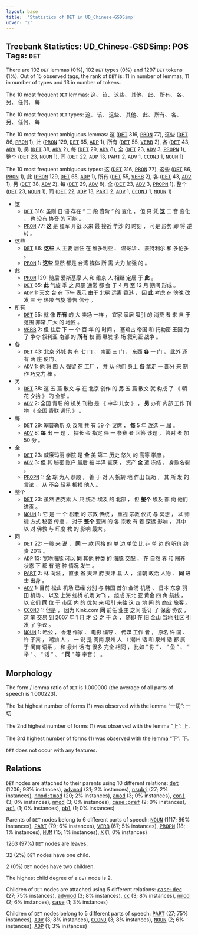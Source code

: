 ```yaml
---
layout: base
title:  'Statistics of DET in UD_Chinese-GSDSimp'
udver: '2'
---
```


## Treebank Statistics: UD_Chinese-GSDSimp: POS Tags: `DET`

There are 102 `DET` lemmas (0%), 102 `DET` types (0%) and 1297 `DET` tokens (1%).
Out of 15 observed tags, the rank of `DET` is: 11 in number of lemmas, 11 in number of types and 13 in number of tokens.

The 10 most frequent `DET` lemmas: 这、 该、 这些、 其他、 此、 所有、 各、 另、 任何、 每

The 10 most frequent `DET` types:  这、 该、 这些、 其他、 此、 所有、 各、 另、 任何、 每

The 10 most frequent ambiguous lemmas: 这 (<tt><a href="zh_gsdsimp-pos-DET.html">DET</a></tt> 316, <tt><a href="zh_gsdsimp-pos-PRON.html">PRON</a></tt> 77), 这些 (<tt><a href="zh_gsdsimp-pos-DET.html">DET</a></tt> 86, <tt><a href="zh_gsdsimp-pos-PRON.html">PRON</a></tt> 1), 此 (<tt><a href="zh_gsdsimp-pos-PRON.html">PRON</a></tt> 129, <tt><a href="zh_gsdsimp-pos-DET.html">DET</a></tt> 65, <tt><a href="zh_gsdsimp-pos-ADP.html">ADP</a></tt> 1), 所有 (<tt><a href="zh_gsdsimp-pos-DET.html">DET</a></tt> 55, <tt><a href="zh_gsdsimp-pos-VERB.html">VERB</a></tt> 2), 各 (<tt><a href="zh_gsdsimp-pos-DET.html">DET</a></tt> 43, <tt><a href="zh_gsdsimp-pos-ADV.html">ADV</a></tt> 1), 另 (<tt><a href="zh_gsdsimp-pos-DET.html">DET</a></tt> 38, <tt><a href="zh_gsdsimp-pos-ADV.html">ADV</a></tt> 2), 每 (<tt><a href="zh_gsdsimp-pos-DET.html">DET</a></tt> 29, <tt><a href="zh_gsdsimp-pos-ADV.html">ADV</a></tt> 8), 全 (<tt><a href="zh_gsdsimp-pos-DET.html">DET</a></tt> 23, <tt><a href="zh_gsdsimp-pos-ADV.html">ADV</a></tt> 3, <tt><a href="zh_gsdsimp-pos-PROPN.html">PROPN</a></tt> 1), 整个 (<tt><a href="zh_gsdsimp-pos-DET.html">DET</a></tt> 23, <tt><a href="zh_gsdsimp-pos-NOUN.html">NOUN</a></tt> 1), 同 (<tt><a href="zh_gsdsimp-pos-DET.html">DET</a></tt> 22, <tt><a href="zh_gsdsimp-pos-ADP.html">ADP</a></tt> 13, <tt><a href="zh_gsdsimp-pos-PART.html">PART</a></tt> 2, <tt><a href="zh_gsdsimp-pos-ADV.html">ADV</a></tt> 1, <tt><a href="zh_gsdsimp-pos-CCONJ.html">CCONJ</a></tt> 1, <tt><a href="zh_gsdsimp-pos-NOUN.html">NOUN</a></tt> 1)

The 10 most frequent ambiguous types:  这 (<tt><a href="zh_gsdsimp-pos-DET.html">DET</a></tt> 316, <tt><a href="zh_gsdsimp-pos-PRON.html">PRON</a></tt> 77), 这些 (<tt><a href="zh_gsdsimp-pos-DET.html">DET</a></tt> 86, <tt><a href="zh_gsdsimp-pos-PRON.html">PRON</a></tt> 1), 此 (<tt><a href="zh_gsdsimp-pos-PRON.html">PRON</a></tt> 129, <tt><a href="zh_gsdsimp-pos-DET.html">DET</a></tt> 65, <tt><a href="zh_gsdsimp-pos-ADP.html">ADP</a></tt> 1), 所有 (<tt><a href="zh_gsdsimp-pos-DET.html">DET</a></tt> 55, <tt><a href="zh_gsdsimp-pos-VERB.html">VERB</a></tt> 2), 各 (<tt><a href="zh_gsdsimp-pos-DET.html">DET</a></tt> 43, <tt><a href="zh_gsdsimp-pos-ADV.html">ADV</a></tt> 1), 另 (<tt><a href="zh_gsdsimp-pos-DET.html">DET</a></tt> 38, <tt><a href="zh_gsdsimp-pos-ADV.html">ADV</a></tt> 2), 每 (<tt><a href="zh_gsdsimp-pos-DET.html">DET</a></tt> 29, <tt><a href="zh_gsdsimp-pos-ADV.html">ADV</a></tt> 8), 全 (<tt><a href="zh_gsdsimp-pos-DET.html">DET</a></tt> 23, <tt><a href="zh_gsdsimp-pos-ADV.html">ADV</a></tt> 3, <tt><a href="zh_gsdsimp-pos-PROPN.html">PROPN</a></tt> 1), 整个 (<tt><a href="zh_gsdsimp-pos-DET.html">DET</a></tt> 23, <tt><a href="zh_gsdsimp-pos-NOUN.html">NOUN</a></tt> 1), 同 (<tt><a href="zh_gsdsimp-pos-DET.html">DET</a></tt> 22, <tt><a href="zh_gsdsimp-pos-ADP.html">ADP</a></tt> 13, <tt><a href="zh_gsdsimp-pos-PART.html">PART</a></tt> 2, <tt><a href="zh_gsdsimp-pos-ADV.html">ADV</a></tt> 1, <tt><a href="zh_gsdsimp-pos-CCONJ.html">CCONJ</a></tt> 1, <tt><a href="zh_gsdsimp-pos-NOUN.html">NOUN</a></tt> 1)


* 这
  * <tt><a href="zh_gsdsimp-pos-DET.html">DET</a></tt> 316: 虽则 日 语 存在 “ 二 段 音阶 ” 的 变化 ， 但 只 凭 <b>这</b> 二 音 变化 ， 也 没有 协音 的 可能 。
  * <tt><a href="zh_gsdsimp-pos-PRON.html">PRON</a></tt> 77: <b>这</b> 是 红军 开战 以来 最 接近 华沙 的 时刻 ， 可是 形势 即 将 逆转 。
* 这些
  * <tt><a href="zh_gsdsimp-pos-DET.html">DET</a></tt> 86: <b>这些</b> 人 主要 居住 在 维多利亚 、 温哥华 、 蒙特利尔 和 多伦多 。
  * <tt><a href="zh_gsdsimp-pos-PRON.html">PRON</a></tt> 1: <b>这些</b> 显然 都是 台湾 媒体 所 需 大力 加强 的 。
* 此
  * <tt><a href="zh_gsdsimp-pos-PRON.html">PRON</a></tt> 129: 随后 爱斯基摩 人 和 维京 人 相继 定居 于 <b>此</b> 。
  * <tt><a href="zh_gsdsimp-pos-DET.html">DET</a></tt> 65: <b>此</b> 气旋 季 之 风暴 通常 都 会 于 4 月 至 12 月 期间 形成 。
  * <tt><a href="zh_gsdsimp-pos-ADP.html">ADP</a></tt> 1: 天文 台 在 下午 表示 由于 北冕 远离 香港 ， 因 <b>此</b> 考虑 在 傍晚 改发 三 号 热带 气旋 警告 信号 。
* 所有
  * <tt><a href="zh_gsdsimp-pos-DET.html">DET</a></tt> 55: 就 像 <b>所有</b> 的 大 卖场 一样 ， 宜家 家居 吸引 的 消费 者 来 自 于 范围 非常 广大 的 地区 。
  * <tt><a href="zh_gsdsimp-pos-VERB.html">VERB</a></tt> 2: 但 往后 下 一 个 百 年 的 时间 ， 塞琉古 帝国 和 托勒密 王国 为了 争夺 叙利亚 南部 的 <b>所有</b> 权 而 爆发 多 场 叙利亚 战争 。
* 各
  * <tt><a href="zh_gsdsimp-pos-DET.html">DET</a></tt> 43: 北京 外城 共 有 七 门 ， 南面 三 门 ， 东西 <b>各</b> 一 门 ， 此外 还 有 两 座 便门 。
  * <tt><a href="zh_gsdsimp-pos-ADV.html">ADV</a></tt> 1: 他 将 四 人 强留 在 工厂 ， 并 从 他们 身上 <b>各</b> 拿走 一 部分 来 制作 巧克力 棒 。
* 另
  * <tt><a href="zh_gsdsimp-pos-DET.html">DET</a></tt> 38: 这 五 篇 散文 与 在 北京 创作 的 <b>另</b> 五 篇 散文 就 构成 了 《 朝花 夕拾 》 的 全部 。
  * <tt><a href="zh_gsdsimp-pos-ADV.html">ADV</a></tt> 2: 全国 青联 的 机关 刊物 是 《 中华 儿女 》 ， <b>另</b> 办有 内部 工作 刊物 《 全国 青联 通讯 》 。
* 每
  * <tt><a href="zh_gsdsimp-pos-DET.html">DET</a></tt> 29: 塞普勒斯 众 议院 共 有 59 个 议席 ， <b>每</b> 5 年 改选 一 届 。
  * <tt><a href="zh_gsdsimp-pos-ADV.html">ADV</a></tt> 8: <b>每</b> 出 一 题 ， 探长 会 指定 任 一 参赛 者 回答 该题 ， 答对 者 加 50 分 。
* 全
  * <tt><a href="zh_gsdsimp-pos-DET.html">DET</a></tt> 23: 威廉玛丽 学院 是 <b>全</b> 美 第二 历史 悠久 的 高等 学府 。
  * <tt><a href="zh_gsdsimp-pos-ADV.html">ADV</a></tt> 3: 但 其 秘密 账户 最后 被 半泽 查获 ， 资产 <b>全</b> 遭 冻结 ， 身败名裂 。
  * <tt><a href="zh_gsdsimp-pos-PROPN.html">PROPN</a></tt> 1: <b>全</b> 琮 为人 恭顺 ， 善 于 对 人 婉转 地 作出 规劝 ， 其 所 发 的 言论 ， 从 不会 轻易 抵牾 他人 。
* 整个
  * <tt><a href="zh_gsdsimp-pos-DET.html">DET</a></tt> 23: 虽然 西克索 人 只 统治 埃及 的 北部 ， 但 <b>整个</b> 埃及 都 向 他们 进贡 。
  * <tt><a href="zh_gsdsimp-pos-NOUN.html">NOUN</a></tt> 1: 它 是 一 个 松散 的 宗教 传统 ， 重视 宗教 仪式 与 冥想 ， 以 师徒 方式 秘密 传授 ， 对于 <b>整个</b> 亚洲 的 各 宗教 有 着 深远 影响 ， 其中 以 对 佛教 与 印度 教 的 影响 最大 。
* 同
  * <tt><a href="zh_gsdsimp-pos-DET.html">DET</a></tt> 22: 一般 来 说 ， <b>同</b> 一 款 间格 的 单 边 单位 比 非 单 边 的 呎价 约 贵 20% 。
  * <tt><a href="zh_gsdsimp-pos-ADP.html">ADP</a></tt> 13: 宽吻海豚 可以 <b>同</b> 其他 种类 的 海豚 交配 ， 在 自然 界 和 圈养 状态 下 都 有 这 种 情况 发生 。
  * <tt><a href="zh_gsdsimp-pos-PART.html">PART</a></tt> 2: 林 向滋 ， 直隶 省 天津 府 天津 县 人 ， 清朝 政治 人物 、 <b>同</b> 进士 出身 。
  * <tt><a href="zh_gsdsimp-pos-ADV.html">ADV</a></tt> 1: 目前 松山 机场 已经 分别 与 韩国 首尔 金浦 机场 、 日本 东京 羽田 机场 、 以及 上海 虹桥 机场 对飞 ， 组成 东北 亚 黄金 四 角 航线 ， 以 它们 <b>同</b> 位 于 市区 内 的 优势 来 吸引 来往 这 四 地 间 的 商业 旅客 。
  * <tt><a href="zh_gsdsimp-pos-CCONJ.html">CCONJ</a></tt> 1: 但是 ， 因为 Kink.com <b>同</b> 前任 业主 之间 签订 了 保密 协议 ， 这 笔 交易 到 2007 年 1 月 才 公 之 于 众 ， 随即 在 旧 金山 当地 社区 引发 了 争议 。
  * <tt><a href="zh_gsdsimp-pos-NOUN.html">NOUN</a></tt> 1: 哈公 ， 香港 作家 、 电影 编导 、 传媒 工作 者 ， 原名 许 国 、 许 子宾 ， 潮汕 人 ， 一 说 是 闽南 泉州 人 （ 潮州 话 和 泉州 话 都 属 于 闽南 语系 ， 和 泉州 话 有 很多 完全 相同 ， 比如 “ 你 ” 、 “ 鱼 ” 、 “ 举 ” 、 “ 话 ” 、 “ <b>同</b> ” 等 字音 ） 。

## Morphology

The form / lemma ratio of `DET` is 1.000000 (the average of all parts of speech is 1.000223).

The 1st highest number of forms (1) was observed with the lemma “一切”: 一切.

The 2nd highest number of forms (1) was observed with the lemma “上”: 上.

The 3rd highest number of forms (1) was observed with the lemma “下”: 下.

`DET` does not occur with any features.


## Relations

`DET` nodes are attached to their parents using 10 different relations: <tt><a href="zh_gsdsimp-dep-det.html">det</a></tt> (1206; 93% instances), <tt><a href="zh_gsdsimp-dep-advmod.html">advmod</a></tt> (31; 2% instances), <tt><a href="zh_gsdsimp-dep-nsubj.html">nsubj</a></tt> (27; 2% instances), <tt><a href="zh_gsdsimp-dep-nmod-tmod.html">nmod:tmod</a></tt> (20; 2% instances), <tt><a href="zh_gsdsimp-dep-amod.html">amod</a></tt> (3; 0% instances), <tt><a href="zh_gsdsimp-dep-conj.html">conj</a></tt> (3; 0% instances), <tt><a href="zh_gsdsimp-dep-nmod.html">nmod</a></tt> (3; 0% instances), <tt><a href="zh_gsdsimp-dep-case-pref.html">case:pref</a></tt> (2; 0% instances), <tt><a href="zh_gsdsimp-dep-acl.html">acl</a></tt> (1; 0% instances), <tt><a href="zh_gsdsimp-dep-obl.html">obl</a></tt> (1; 0% instances)

Parents of `DET` nodes belong to 6 different parts of speech: <tt><a href="zh_gsdsimp-pos-NOUN.html">NOUN</a></tt> (1117; 86% instances), <tt><a href="zh_gsdsimp-pos-PART.html">PART</a></tt> (79; 6% instances), <tt><a href="zh_gsdsimp-pos-VERB.html">VERB</a></tt> (67; 5% instances), <tt><a href="zh_gsdsimp-pos-PROPN.html">PROPN</a></tt> (18; 1% instances), <tt><a href="zh_gsdsimp-pos-NUM.html">NUM</a></tt> (15; 1% instances), <tt><a href="zh_gsdsimp-pos-X.html">X</a></tt> (1; 0% instances)

1263 (97%) `DET` nodes are leaves.

32 (2%) `DET` nodes have one child.

2 (0%) `DET` nodes have two children.

The highest child degree of a `DET` node is 2.

Children of `DET` nodes are attached using 5 different relations: <tt><a href="zh_gsdsimp-dep-case-dec.html">case:dec</a></tt> (27; 75% instances), <tt><a href="zh_gsdsimp-dep-advmod.html">advmod</a></tt> (3; 8% instances), <tt><a href="zh_gsdsimp-dep-cc.html">cc</a></tt> (3; 8% instances), <tt><a href="zh_gsdsimp-dep-nmod.html">nmod</a></tt> (2; 6% instances), <tt><a href="zh_gsdsimp-dep-case.html">case</a></tt> (1; 3% instances)

Children of `DET` nodes belong to 5 different parts of speech: <tt><a href="zh_gsdsimp-pos-PART.html">PART</a></tt> (27; 75% instances), <tt><a href="zh_gsdsimp-pos-ADV.html">ADV</a></tt> (3; 8% instances), <tt><a href="zh_gsdsimp-pos-CCONJ.html">CCONJ</a></tt> (3; 8% instances), <tt><a href="zh_gsdsimp-pos-NOUN.html">NOUN</a></tt> (2; 6% instances), <tt><a href="zh_gsdsimp-pos-ADP.html">ADP</a></tt> (1; 3% instances)

